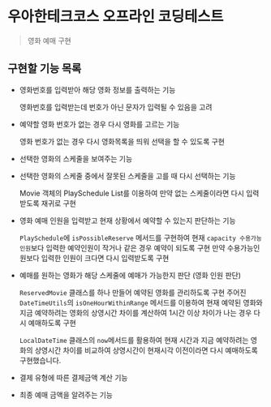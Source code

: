 # 우아한테크코스 오프라인 코딩테스트

> 영화 예매 구현

## 구현할 기능 목록

- 영화번호를 입력받아 해당 영화 정보를 출력하는 기능
    
    영화번호를 입력받는데 번호가 아닌 문자가 입력될 수 있음을 고려
    
- 예약할 영화 번호가 없는 경우 다시 영화를 고르는 기능

    영화 번호가 없는 경우 다시 영화목록을 띄워 선택을 할 수 있도록 구현
    
- 선택한 영화의 스케줄을 보여주는 기능
- 선택한 영화의 스케줄 중에서 잘못된 스케줄을 고를 때 다시 선택하는 기능

    Movie 객체의 PlaySchedule List를 이용하여 만약 없는 스케줄이라면 다시 입력받도록 재귀로 구현

- 영화 예매 인원을 입력받고 현재 상황에서 예약할 수 있는지 판단하는 기능

    `PlaySchedule`에 `isPossibleReserve` 메서드를 구현하여 현재 `capacity 수용가능인원`보다
    입력한 예약인원이 작거나 같은 경우 예약이 되도록 구현
    만약 수용가능인원보다 입력한 인원이 크다면 다시 입력받도록 구현

- 예매를 원하는 영화가 해당 스케줄에 예매가 가능한지 판단 (영화 인원 판단)

    `ReservedMovie` 클래스를 하나 만들어 예약된 영화를 관리하도록 구현
    주어진 `DateTimeUtils`의 `isOneHourWithinRange` 메서드를 이용하여 현재 예약된 영화와
    지금 예약하려는 영화의 상영시간 차이를 계산하여 1시간 이상 차이가 나는 경우 다시 예매하도록 구현
    
    `LocalDateTime` 클래스의 `now`메서드를 활용하여 현재 시간과 지금 예약하려는 영화의 상영시간 차이를 비교하여
    상영시간이 현재시각 이전이라면 다시 예매하도록 구현했습니다.

- 결제 유형에 따른 결제금액 계산 기능
- 최종 예매 금액을 알려주는 기능
